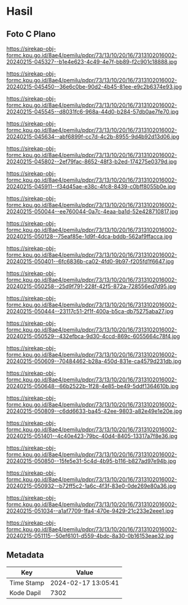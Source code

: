 # Hasil

## Foto C Plano

https://sirekap-obj-formc.kpu.go.id/8ae4/pemilu/pdpr/73/13/10/20/16/7313102016002-20240215-045327--b1e4e623-4c49-4e7f-bb89-f2c901c18888.jpg

https://sirekap-obj-formc.kpu.go.id/8ae4/pemilu/pdpr/73/13/10/20/16/7313102016002-20240215-045450--36e6c0be-90d2-4b45-81ee-e9c2b6374e93.jpg

https://sirekap-obj-formc.kpu.go.id/8ae4/pemilu/pdpr/73/13/10/20/16/7313102016002-20240215-045545--d8031fc6-968a-44d0-b284-57db0ae7fe70.jpg

https://sirekap-obj-formc.kpu.go.id/8ae4/pemilu/pdpr/73/13/10/20/16/7313102016002-20240215-045634--abf6899f-cc7d-4c2b-8955-9d4b92d13d06.jpg

https://sirekap-obj-formc.kpu.go.id/8ae4/pemilu/pdpr/73/13/10/20/16/7313102016002-20240215-045802--2ef79fac-8652-48f3-b2ed-174275e0379d.jpg

https://sirekap-obj-formc.kpu.go.id/8ae4/pemilu/pdpr/73/13/10/20/16/7313102016002-20240215-045911--f34d45ae-e38c-4fc8-8439-c0bff8055b0e.jpg

https://sirekap-obj-formc.kpu.go.id/8ae4/pemilu/pdpr/73/13/10/20/16/7313102016002-20240215-050044--ee760044-0a7c-4eaa-ba1d-52e428710817.jpg

https://sirekap-obj-formc.kpu.go.id/8ae4/pemilu/pdpr/73/13/10/20/16/7313102016002-20240215-050128--75eaf85e-1d9f-4dca-bddb-562af9ffacca.jpg

https://sirekap-obj-formc.kpu.go.id/8ae4/pemilu/pdpr/73/13/10/20/16/7313102016002-20240215-050401--6fc6836b-ca02-4fd0-9b97-f205fd1f6647.jpg

https://sirekap-obj-formc.kpu.go.id/8ae4/pemilu/pdpr/73/13/10/20/16/7313102016002-20240215-050258--25d9f791-228f-42f5-872a-728556ed7d95.jpg

https://sirekap-obj-formc.kpu.go.id/8ae4/pemilu/pdpr/73/13/10/20/16/7313102016002-20240215-050444--23117c51-2f1f-400a-b5ca-db75275aba27.jpg

https://sirekap-obj-formc.kpu.go.id/8ae4/pemilu/pdpr/73/13/10/20/16/7313102016002-20240215-050529--432efbca-9d30-4ccd-869c-6055664c78f4.jpg

https://sirekap-obj-formc.kpu.go.id/8ae4/pemilu/pdpr/73/13/10/20/16/7313102016002-20240215-050609--70484462-b28a-450d-831e-ca4579d231db.jpg

https://sirekap-obj-formc.kpu.go.id/8ae4/pemilu/pdpr/73/13/10/20/16/7313102016002-20240215-050648--66b2522b-1f28-4e85-be49-5ddf1364610b.jpg

https://sirekap-obj-formc.kpu.go.id/8ae4/pemilu/pdpr/73/13/10/20/16/7313102016002-20240215-050809--c6dd6633-ba45-42ee-9803-a82e49e1e20e.jpg

https://sirekap-obj-formc.kpu.go.id/8ae4/pemilu/pdpr/73/13/10/20/16/7313102016002-20240215-051401--4c40e423-79bc-40d4-8405-13317a7f8e36.jpg

https://sirekap-obj-formc.kpu.go.id/8ae4/pemilu/pdpr/73/13/10/20/16/7313102016002-20240215-050850--15fe5e31-5c4d-4b95-b116-b827ad97e94b.jpg

https://sirekap-obj-formc.kpu.go.id/8ae4/pemilu/pdpr/73/13/10/20/16/7313102016002-20240215-050932--b72ff5c2-1a6c-4f3f-83e0-0de269e80a36.jpg

https://sirekap-obj-formc.kpu.go.id/8ae4/pemilu/pdpr/73/13/10/20/16/7313102016002-20240215-051034--a1af7709-1fa4-470e-9429-21c233e2eee1.jpg

https://sirekap-obj-formc.kpu.go.id/8ae4/pemilu/pdpr/73/13/10/20/16/7313102016002-20240215-051115--50ef6101-d559-4bdc-8a30-0b16153eae32.jpg


## Metadata

| Key        | Value               |
| ---------- | ------------------- |
| Time Stamp | 2024-02-17 13:05:41 |
| Kode Dapil | 7302                |



